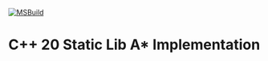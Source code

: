 [![MSBuild](https://github.com/akukhta/AStar/actions/workflows/msbuild.yml/badge.svg)](https://github.com/akukhta/AStar/actions/workflows/msbuild.yml)

# C++ 20 Static Lib A* Implementation
